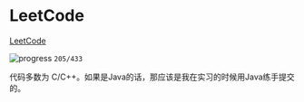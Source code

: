 # LeetCode 

[LeetCode](https://leetcode.com/problemset/algorithms/)

![progress](http://progressed.io/bar/47)  `205/433`

代码多数为 C/C++。如果是Java的话，那应该是我在实习的时候用Java练手提交的。




